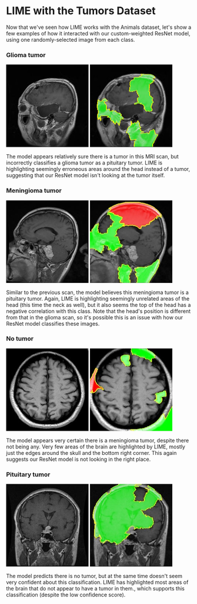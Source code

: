 # LIME with the Tumors Dataset

Now that we've seen how LIME works with the Animals dataset, let's show a few examples of how it interacted with our custom-weighted ResNet model, using one randomly-selected image from each class.

### Glioma tumor

![Glioma](./glioma_tumor-0.jpg "An MRI scan of a glioma tumor, predicted to be a pituitary tumor with 0.65 certainty")
![Glioma - LIME](./glioma_tumor-0-lime.jpg "ResNet's prediction explained by LIME")

The model appears relatively sure there is a tumor in this MRI scan, but incorrectly classifies a glioma tumor as a pituitary tumor. LIME is highlighting seemingly erroneous areas around the head instead of a tumor, suggesting that our ResNet model isn't looking at the tumor itself.

### Meningioma tumor

![Meningioma](./meningioma_tumor-45.jpg "An MRI scan of a meningoma tumor, predicted to be a pituitary tumor with 0.16 certainty")
![Meningioma - LIME](./meningioma_tumor-45-lime.jpg "ResNet's prediction explained by LIME")

Similar to the previous scan, the model believes this meningioma tumor is a pituitary tumor. Again, LIME is highlighting seemingly unrelated areas of the head (this time the neck as well), but it also seems the top of the head has a negative correlation with this class. Note that the head's position is different from that in the glioma scan, so it's possible this is an issue with how our ResNet model classifies these images.

### No tumor

![No tumor](./no_tumor-97.jpg "An MRI scan of a brain with no tumor, predicted to be a meningioma tumor with 1.0 certainty")
![No tumor - LIME](./no_tumor-97-lime.jpg "ResNet's prediction explained by LIME")

The model appears very certain there is a meningioma tumor, despite there not being any. Very few areas of the brain are highlighted by LIME, mostly just the edges around the skull and the bottom right corner. This again suggests our ResNet model is not looking in the right place.

### Pituitary tumor

![Pituitary](./pituitary_tumor-135.jpg "An MRI scan of a pituitary tumor, predicted to be no tumor with 0.04 certainty")
![Pituitary - LIME](./pituitary_tumor-135-lime.jpg "ResNet's prediction explained by LIME")

The model predicts there is no tumor, but at the same time doesn't seem very confident about this classification. LIME has highlighted most areas of the brain that do not appear to have a tumor in them., which supports this classification (despite the low confidence score).